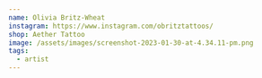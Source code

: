 ```yaml
---
name: Olivia Britz-Wheat
instagram: https://www.instagram.com/obritztattoos/
shop: Aether Tattoo
image: /assets/images/screenshot-2023-01-30-at-4.34.11-pm.png
tags:
  - artist
---
```


